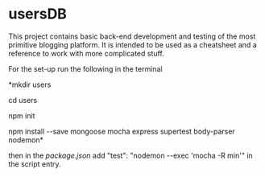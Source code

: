 # usersDB

This project contains basic back-end development and testing of the most primitive blogging platform. It is intended to be used as a cheatsheet and a reference to work with more complicated stuff.


For the set-up run the following in the terminal

*mkdir users

cd users

npm init

npm install --save mongoose mocha express supertest body-parser nodemon*


then in the *package.json* add "test": "nodemon --exec 'mocha -R min'" in the script entry.


























